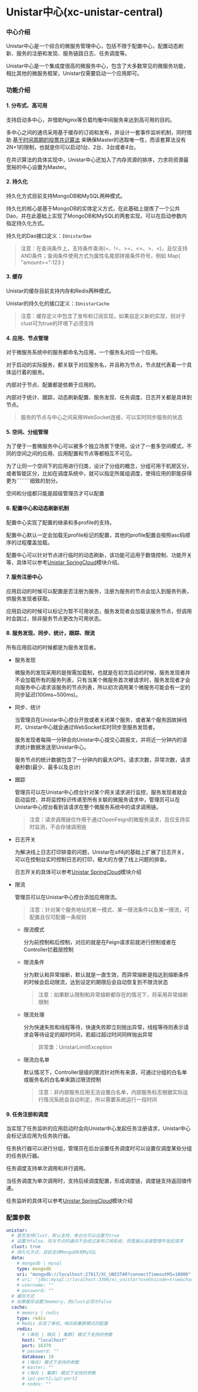 # Unistar中心(xc-unistar-central)

### 中心介绍

Unistar中心是一个综合的微服务管理中心，包括不限于配置中心，配置动态刷新、服务的注册和发现、服务链路日志、任务调度等。

Unistar中心是一个集成度很高的微服务中心，包含了大多数常见的微服务功能，相比其他的微服务框架，Unistar仅需要启动一个应用即可。

### 功能介绍

#### 1. 分布式、高可用

支持启动多中心，并借助Nginx等负载均衡中间服务来达到高可用的目的。

多中心之间的通讯采用基于缓存的订阅和发布，并设计一套事件监听机制，同时借助 [基于时间周期的投票共识算法](https://www.up1234567.com/blog/#/view/31410ee4d0bc9c283254b565f022a359) 来确保Master的选取唯一性，而该套算法没有2N+1的限制，也就是你可以启动1台、2台、3台或者4台。

在共识算法的具体实现中，Unistar中心还加入了内存资源的排序，力求将资源最宽裕的中心设置为Master。

#### 2. 持久化

持久化方式目前支持MongoDB和MySQL两种模式。

持久化的核心是基于MongoDB的实体定义方式，在此基础上提炼了一个公共Dao，并在此基础上实现了MongoDB和MySQL的两套实现，可以在启动参数内指定持久化方式。

持久化的Dao接口定义：`IUnistarDao`

> 注意：在查询条件上，支持条件查询(=、!=、>=、<=、>、<)，且仅支持AND条件；查询条件使用方式为属性名尾部拼接条件符号，例如 Map{ "amount>=":123 }

#### 3. 缓存

Unistar的缓存目前支持内存和Redis两种模式。

Unistar的持久化的接口定义：`IUnistarCache`

> 注意：缓存定义中包含了发布和订阅实现，如果自定义新的实现，则对于clust可为true的环境下必须支持

#### 4. 应用、节点管理

对于微服务系统中的服务都命名为应用，一个服务名对应一个应用。

对于启动的实际服务，都关联于对应服务名，并且称为节点，节点就代表着一个具体运行着的服务。

内部对于节点、配置都是依赖于应用的。

内部对于统计、跟踪，动态刷新配置、服务发现、任务调度、日志开关都是具体到节点。

> 服务的节点与中心之间采用WebSocket连接，可以实时同步服务的状态

#### 5. 空间、分组管理

为了便于一套微服务中心可以被多个独立场景下使用，设计了一套多空间模式，不同的空间之间的应用、应用配置和节点等都相互不可见。

为了让同一个空间下的应用进行归类，设计了分组的概念，分组可用于机房区分，或者智能区分，比如在调度系统中，就可以指定所属组调度，使得应用的职能获得更为````````细致的划分。

空间和分组都只能是超级管理员才可以配置

#### 6. 配置中心和动态刷新机制

配置中心实现了配置的继承和多profile的支持。

配置中心默认一定会加载无profile标记的配置，其他的profile配置会按照asc码顺序的过程覆盖加载。

配置中心可以针对节点进行临时的动态刷新，该功能可运用于数值控制、功能开关等，具体可以参考[Unistar SpringCloud](./xc-unistar-springcloud)模块介绍。  

#### 7. 服务注册中心

应用启动的时候可以配置是否注册为服务，注册为服务的节点会加入到服务列表，供服务发现者获取。

应用启动的时候可以标记为暂不可用状态，服务发现者会加载该服务节点，但调用时会跳过，除非服务节点更改为可用状态。

#### 8. 服务发现、同步、统计，跟踪、限流

所有应用启动的时候都是为服务发现者。

- 服务发现

    微服务的发现采用的是按需加载制，也就是在初次启动的时候，服务发现者并不会加载所有的服务列表，只有当某个微服务首次被请求时，服务发现者才会向服务中心请求该服务的节点列表，所以初次调用某个微服务可能会有一定的同步延迟(100ms~500ms)。

- 同步、统计

    当管理员在Unistar中心控台开放或者关闭某个服务，或者某个服务因故掉线时，Unistar中心就会通过WebSocket实时同步至服务发现者。

    服务发现者每隔一分钟会向Unistar中心提交心跳报文，并将近一分钟内的请求统计数据发送至Unistar中心。
    
    服务节点的统计数据包含了一分钟内的最大QPS，请求次数，异常次数，请求毫秒数(最少、最多以及总计)

- 跟踪

    管理员可以在Unistar中心控台针对某个网关请求进行监控，服务发现者就会启动监控，并将监控标识传递至所有关联的微服务请求中，管理员可以在Unistar中心控台看到该请求在整个微服务系统中的请求调用链。

    > 注意：请求调用链仅作用于通过OpenFeign的微服务请求，且仅支持实时监测，不会存储调用链

- 日志开关

    为解决线上日志打印排查的问题，Unistar在slf4j的基础上扩展了日志开关，可以在控制台实时控制日志的打印，极大的方便了线上问题的排查。
    
    日志开关的具体可以参考[Unistar SpringCloud](./xc-unistar-springcloud)模块介绍

- 限流

    管理员可以在Unistar中心控台添加应用限流。
    
    > 注意：针对某个服务地址的某一模式、某一限流条件以及某一限流，可配置且仅可配置一条规则
                                        
    - 限流模式
    
        分为前控制和后控制，对应的就是在Feign请求前就进行控制或者在Controller拦截层控制
    
    - 限流条件
    
        分为默认和异常熔断，默认就是一直生效，而异常熔断是指达到熔断条件的时候会启动限流，达到设定的期限后会自动恢复到不限流状态
    
        > 注意：如果默认限制和异常熔断都存在的情况下，将采用异常熔断限制

    - 限流处理
    
        分为快速失败和线程等待，快速失败即立刻抛出异常，线程等待则表示请求会等待设定的超时时间，若超过超过时间同样抛出异常
    
        > 异常类：UnistarLimitException
    
    - 限流白名单
    
        默认情况下，Controller层级的限流针对所有来源，可通过分组的白名单或服务名的白名单来跳过限流控制
        
        > 注意：非内部服务应用无法设置白名单，内部服务标志根据实际运行情况系统会自动判定，所以需要系统运行一段时间

#### 9. 任务注册和调度

当实现了任务监听的应用启动时会向Unistar中心发起任务注册请求，Unistar中心会标记该应用为任务执行器。

任务执行器可以进行分组，管理员在后台设置任务调度时可以设置仅调度某些分组的任务执行器。

任务调度支持单次调用和并行调用。

当任务调度为单次调用时，支持后续调度配置，形成调度链，调度链支持返回值传递。

任务监听的具体可以参考[Unistar SpringCloud](./xc-unistar-springcloud)模块介绍

### 配置参数

```yaml
unistar:
  # 是否支持Clust，默认支持，单台也可以设置为true
  # 设置为false，则与节点的通讯不会经过发布订阅系统，而直接从连接管理中发起请求
  clust: true
  # 持久化方式，目前支持MongoDB和MySQL
  data:
    # mongodb | mysql
    type: mongodb
    uri: "mongodb://localhost:27017/XC_UNISTAR?connectTimeoutMS=10000"
    # uri: "jdbc:mysql://localhost:3306/xc_unistar?useUnicode=true&characterEncoding=utf8"
    # username: ""
    # password: ""
  # 缓存方式
  # 如果缓存设置为memory，则clust必须为false
  cache:
    # memory | redis
    type: redis
    # Redis 实现了单机、哨兵和集群模式的配置
    redis:
      # (单机 | 哨兵 | 集群) 模式下支持的参数
      host: "localhost"
      port: 16379
      # password: ""
      database: 10
      # (哨兵) 模式下支持的参数
      # master: ""
      # (哨兵 | 集群) 模式下支持的参数
      # ip1:port2;ip2:port2
      # nodes: ""
```
  
